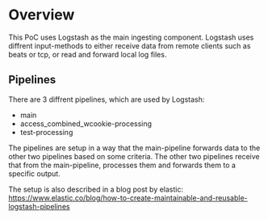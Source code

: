 # Overview
This PoC uses Logstash as the main ingesting component.
Logstash uses diffrent input-methods to either receive data from remote clients such as beats or tcp, or read and forward local log files.

## Pipelines
There are 3 diffrent pipelines, which are used by Logstash:
- main
- access_combined_wcookie-processing
- test-processing

The pipelines are setup in a way that the main-pipeline forwards data to the other two pipelines based on some criteria.
The other two pipelines receive that from the main-pipeline, processes them and forwards them to a specific output.

The setup is also described in a blog post by elastic: https://www.elastic.co/blog/how-to-create-maintainable-and-reusable-logstash-pipelines
